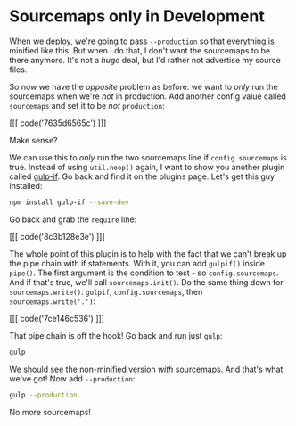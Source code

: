 # Sourcemaps only in Development

When we deploy, we're going to pass `--production` so that everything is
minified like this. But when I do that, I don't want the sourcemaps to be
there anymore. It's not a *huge* deal, but I'd rather not advertise my source
files.

So now we have the *opposite* problem as before: we want to *only* run the
sourcemaps when we're *not* in production. Add another config value called
`sourcemaps` and set it to be *not* `production`:

[[[ code('7635d6565c') ]]]

Make sense?

We can use this to *only* run the two sourcemaps line if `config.sourcemaps`
is true. Instead of using `util.noop()` again, I want to show you another
plugin called [gulp-if](https://github.com/robrich/gulp-if). Go back and
find it on the plugins page. Let's get this guy installed:

```bash
npm install gulp-if --save-dev
```

Go back and grab the `require` line:

[[[ code('8c3b128e3e') ]]]

The whole point of this plugin is to help with the fact that we can't break
up the pipe chain with if statements. With it, you can add `gulpif()` inside
`pipe()`. The first argument is the condition to test - so `config.sourcemaps`.
And if that's true, we'll call `sourcemaps.init()`. Do the same thing down
for `sourcemaps.write()`: `gulpif`, `config.sourcemaps`, then `sourcemaps.write('.')`:

[[[ code('7ce146c536') ]]]

That pipe chain is off the hook! Go back and run just `gulp`:

```bash
gulp
```

We should see the non-minified version *with* sourcemaps. And that's what
we've got! Now add `--production`:

```bash
gulp --production
```

No more sourcemaps!
